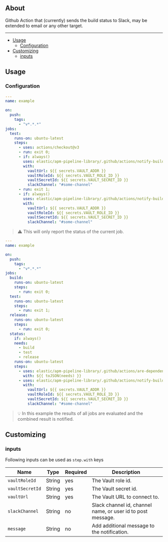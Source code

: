 ## About

Github Action that (currently) sends the build status to Slack, may be extended to email
or any other target.
___

* [Usage](#usage)
  * [Configuration](#configuration)
* [Customizing](#customizing)
  * [inputs](#inputs)

## Usage

### Configuration

```yaml
---
name: example

on:
  push:
    tags:
      - "v*.*.*"
jobs:
  test:
    runs-on: ubuntu-latest
    steps:
      - uses: actions/checkout@v3
      - run: exit 0;
      - if: always()
        uses: elastic/apm-pipeline-library/.github/actions/notify-build-status@current
        with:
          vaultUrl: ${{ secrets.VAULT_ADDR }}
          vaultRoleId: ${{ secrets.VAULT_ROLE_ID }}
          vaultSecretId: ${{ secrets.VAULT_SECRET_ID }}
          slackChannel: "#some-channel"
      - run: exit 1;
      - if: always()
        uses: elastic/apm-pipeline-library/.github/actions/notify-build-status@current
        with:
          vaultUrl: ${{ secrets.VAULT_ADDR }}
          vaultRoleId: ${{ secrets.VAULT_ROLE_ID }}
          vaultSecretId: ${{ secrets.VAULT_SECRET_ID }}
          slackChannel: "#some-channel"


```
> ⚠️ This will only report the status of the current job.

```yaml
---
name: example

on:
  push:
    tags:
      - "v*.*.*"
jobs:
  build:
    runs-on: ubuntu-latest
    steps:
      - run: exit 0;
  test:
    runs-on: ubuntu-latest
    steps:
      - run: exit 1;
  release:
    runs-on: ubuntu-latest
    steps:
      - run: exit 0;
  status:
    if: always()
    needs:
      - build
      - test
      - release
    runs-on: ubuntu-latest
    steps:
      - uses: elastic/apm-pipeline-library/.github/actions/are-dependent-jobs-successful@current
        with: ${{ toJSON(needs) }}
      - uses: elastic/apm-pipeline-library/.github/actions/notify-build-status@current
        with:
          vaultUrl: ${{ secrets.VAULT_ADDR }}
          vaultRoleId: ${{ secrets.VAULT_ROLE_ID }}
          vaultSecretId: ${{ secrets.VAULT_SECRET_ID }}
          slackChannel: "#some-channel"
```
> 💡 In this example the results of all jobs are evaluated and the combined result is notified.

## Customizing

### inputs

Following inputs can be used as `step.with` keys

| Name            | Type     | Required | Description                                                   |
|-----------------|----------|----------|---------------------------------------------------------------|
| `vaultRoleId`   | String   | yes      | The Vault role id.                                            |
| `vaultSecretId` | String   | yes      | The Vault secret id.                                          |
| `vaultUrl`      | String   | yes      | The Vault URL to connect to.                                  |
| `slackChannel`  | String   | no       | Slack channel id, channel name, or user id to post message.   |
| `message`       | String   | no       | Add additional message to the notification.                   |

